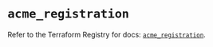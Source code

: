 # `acme_registration`

Refer to the Terraform Registry for docs: [`acme_registration`](https://registry.terraform.io/providers/vancluever/acme/2.30.1/docs/resources/registration).

